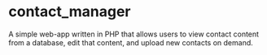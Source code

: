 # contact_manager
A simple web-app written in PHP that allows users to view contact content from a database, edit that content, and upload new contacts on demand.
